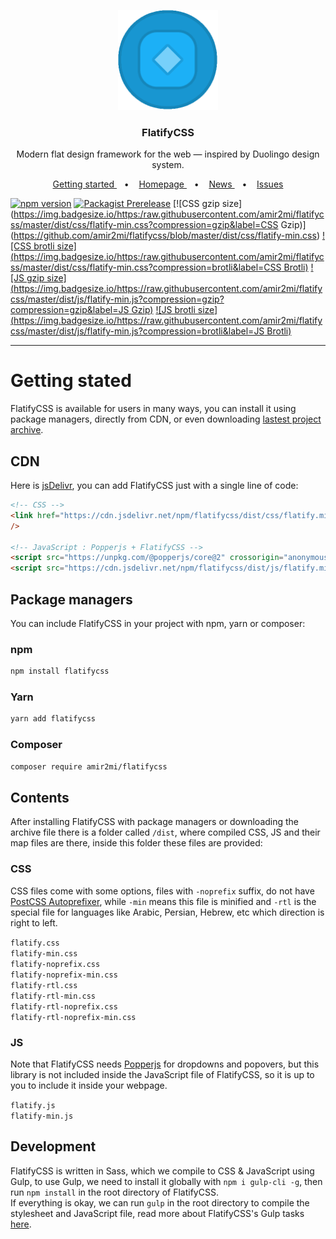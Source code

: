 <p align="center">
  <a target="_blank" href="https://amir2mi.github.io/flatifycss/">
    <img src="https://raw.githubusercontent.com/amir2mi/flatifycss/master/website/static/img/logo.gif" alt="FlatifyCSS" width="160" height="160">
  </a>
</p>

<h3 align="center">FlatifyCSS</h3>

<p align="center">
  Modern flat design framework for the web — inspired by Duolingo design system.
</p>

<p align="center">
  <a target="_blank" href="https://amir2mi.github.io/flatifycss/docs/intro">
    Getting started
  </a>
&nbsp;&nbsp;&nbsp;•&nbsp;&nbsp;&nbsp;   
  <a target="_blank" href="https://amir2mi.github.io/flatifycss/">
    Homepage
  </a>
&nbsp;&nbsp;&nbsp;•&nbsp;&nbsp;&nbsp;   
  <a target="_blank" href="https://amir2mi.github.io/flatifycss/blog">
    News
  </a>
&nbsp;&nbsp;&nbsp;•&nbsp;&nbsp;&nbsp;   
  <a target="_blank" href="https://github.com/amir2mi/flatifycss/issues">
    Issues
  </a>
</p>

[![npm version](https://img.shields.io/npm/v/flatifycss)](https://www.npmjs.com/package/flatifycss)
[![Packagist Prerelease](https://img.shields.io/packagist/v/amir2mi/flatifycss)](https://packagist.org/packages/amir2mi/flatifycss)
[![CSS gzip size](https://img.badgesize.io/https:/raw.githubusercontent.com/amir2mi/flatifycss/master/dist/css/flatify-min.css?compression=gzip&label=CSS Gzip)]
  (https://github.com/amir2mi/flatifycss/blob/master/dist/css/flatify-min.css)
[![CSS brotli size](https://img.badgesize.io/https:/raw.githubusercontent.com/amir2mi/flatifycss/master/dist/css/flatify-min.css?compression=brotli&label=CSS Brotli)](https://github.com/amir2mi/flatifycss/blob/master/dist/css/flatify-min.css)
[![JS gzip size](https://img.badgesize.io/https://raw.githubusercontent.com/amir2mi/flatifycss/master/dist/js/flatify-min.js?compression=gzip?compression=gzip&label=JS Gzip)](https://github.com/amir2mi/flatifycss/blob/master/dist/js/flatify-min.js)
[![JS brotli size](https://img.badgesize.io/https://raw.githubusercontent.com/amir2mi/flatifycss/master/dist/js/flatify-min.js?compression=brotli&label=JS Brotli)](https://github.com/amir2mi/flatifycss/blob/master/dist/js/flatify-min.js)


<hr>

# Getting stated

FlatifyCSS is available for users in many ways, you can install it using package managers, directly from CDN, or even downloading [lastest project archive](https://github.com/amir2mi/flatifycss/archive/master.zip).

## CDN

Here is [jsDelivr](https://www.jsdelivr.com/), you can add FlatifyCSS just with a single line of code:

```html
<!-- CSS -->
<link href="https://cdn.jsdelivr.net/npm/flatifycss/dist/css/flatify.min.css" rel="stylesheet" crossorigin="anonymous"
/>

<!-- JavaScript : Popperjs + FlatifyCSS -->
<script src="https://unpkg.com/@popperjs/core@2" crossorigin="anonymous"></script>
<script src="https://cdn.jsdelivr.net/npm/flatifycss/dist/js/flatify.min.js" crossorigin="anonymous"></script>
```

## Package managers

You can include FlatifyCSS in your project with npm, yarn or composer:

### npm

```bash
npm install flatifycss
```

### Yarn

```bash
yarn add flatifycss
```

### Composer

```bash
composer require amir2mi/flatifycss
```

## Contents

After installing FlatifyCSS with package managers or downloading the archive file there is a folder called `/dist`, where compiled CSS, JS and their map files are there, inside this folder these files are provided:

### CSS

CSS files come with some options, files with `-noprefix` suffix, do not have [PostCSS Autoprefixer](https://github.com/postcss/autoprefixer), while `-min` means this file is minified and `-rtl` is the special file for languages like Arabic, Persian, Hebrew, etc which direction is right to left.

`flatify.css`  
`flatify-min.css`  
`flatify-noprefix.css`  
`flatify-noprefix-min.css`  
`flatify-rtl.css`  
`flatify-rtl-min.css`  
`flatify-rtl-noprefix.css`  
`flatify-rtl-noprefix-min.css`

### JS

Note that FlatifyCSS needs [Popperjs](https://popper.js.org/) for dropdowns and popovers, but this library is not included inside the JavaScript file of FlatifyCSS, so it is up to you to include it inside your webpage.

`flatify.js`  
`flatify-min.js`

## Development
FlatifyCSS is written in Sass, which we compile to CSS & JavaScript using Gulp, to use Gulp, we need to install it globally with `npm i gulp-cli -g`, then run `npm install` in the root directory of FlatifyCSS.  
If everything is okay, we can run `gulp` in the root directory to compile the stylesheet and JavaScript file, read more about FlatifyCSS's Gulp tasks [here](https://amir2mi.github.io/flatifycss/docs/overview/development#gulp).

